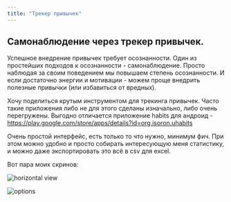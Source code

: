 ```yaml
---
title: "Трекер привычек"
---
```

## Самонаблюдение через трекер привычек.

Успешное внедрение привычек требует осознанности. Один из простейших подходов к осознанности - самонаблюдение. Просто наблюдая за своим поведением мы повышаем степень осознанности. И если достаточно энергии и мотивации - можем проще внедрить полезные привычки (или избавиться от вредных).

Хочу поделиться крутым инструментом для трекинга привычек. Часто такие приложения либо не для этого сделаны изначально, либо очень перегружены. Выгодно отличается приложение habits для андроид - https://play.google.com/store/apps/details?id=org.isoron.uhabits

Очень простой интерфейс, есть только то что нужно, минимум фич. При этом можно удобно и просто собирать интересующую меня статистику, и можно даже экспортировать это всё в csv для excel.

Вот пара моих скринов:

![horizontal view](/img/habit-tracker/1.jpg)

![options](/img/habit-tracker/2.jpg)